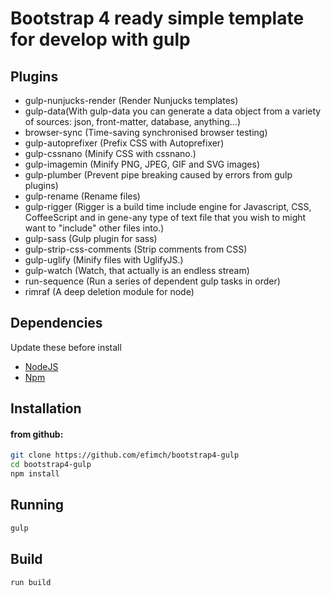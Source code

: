# Bootstrap 4 ready simple template for develop with gulp

## Plugins
- gulp-nunjucks-render (Render Nunjucks templates)
- gulp-data(With gulp-data you can generate a data object from a variety of sources: json, front-matter, database, anything...)
- browser-sync (Time-saving synchronised browser testing)
- gulp-autoprefixer (Prefix CSS with Autoprefixer)
- gulp-cssnano (Minify CSS with cssnano.)
- gulp-imagemin (Minify PNG, JPEG, GIF and SVG images)
- gulp-plumber (Prevent pipe breaking caused by errors from gulp plugins)
- gulp-rename (Rename files)
- gulp-rigger (Rigger is a build time include engine for Javascript, CSS, CoffeeScript and in gene-any type of text file that you wish to might want to "include" other files into.)
- gulp-sass (Gulp plugin for sass)
- gulp-strip-css-comments (Strip comments from CSS)
- gulp-uglify (Minify files with UglifyJS.)
- gulp-watch (Watch, that actually is an endless stream)
- run-sequence (Run a series of dependent gulp tasks in order)
- rimraf (A deep deletion module for node)


## Dependencies

Update these before install

- [NodeJS](https://nodejs.org/)
- [Npm](https://npmjs.com)

## Installation

#### from github:

```bash
git clone https://github.com/efimch/bootstrap4-gulp
cd bootstrap4-gulp
npm install
```

## Running

```bash
gulp
```

## Build

```bash
run build
```